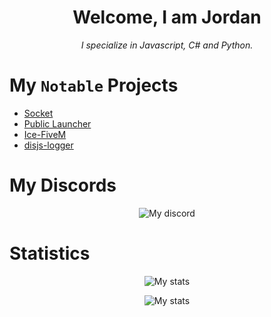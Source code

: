 
<h1 align="center">Welcome, I am Jordan</h1>
<p align="center"><i>I specialize in Javascript, C# and Python.</i></p>


# My `Notable` Projects
- [Socket](https://github.com/iceyym8/socket)
- [Public Launcher](https://github.com/iceyym8/Public-Launcher/)
- [Ice-FiveM](https://github.com/iceyym8/Ice-Fivem-js)
- [disjs-logger](https://www.npmjs.com/package/disjs-logger)

# My Discords
<p align="center">
  <img src="https://discordapp.com/api/guilds/867806168897945630/widget.png?style=banner4" alt="My discord"/>
</p>

# Statistics 
<p align="center">
  <img src="https://github-readme-stats.vercel.app/api?username=icedoesjs&show_icons=true&theme=radical&layout=compact](https://github-readme-stats.vercel.app/api?username=icedoesjs&show_icons=true&theme=transparent" alt="My stats"/>
</p>

<p align="center">
  <img src="https://github-readme-stats.vercel.app/api/top-langs/?username=icedoesjs&layout=compact](https://github-readme-stats.vercel.app/api/top-langs/?username=icedoesjs&layout=compact&theme=transparent" alt="My stats"/>
</p>




